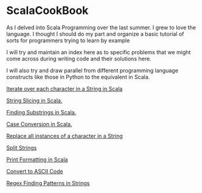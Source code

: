 ScalaCookBook
=============

As I delved into Scala Programming over the last summer. I grew to love the language. I thought I should do my part and organize a basic tutorial of sorts for programmers trying to learn by example 

I will try and maintain an index here as to specific problems that we might come across during writing code and their solutions here. 

I will also try and draw parallel from different programming language constructs like those in Python to the equivalent in Scala. 

<a href = "https://github.com/mihirkelkar/ScalaCookBook/blob/master/Chapter_One/Strings.scala">Iterate over each character in a String in Scala</a>

<a href = "https://github.com/mihirkelkar/ScalaCookBook/blob/master/Chapter_One/Strings_slice.scala">String Slicing in Scala.</a>

<a href = "https://github.com/mihirkelkar/ScalaCookBook/blob/master/Chapter_One/Strings_slice.scala">Finding Substrings in Scala.</a>

<a href = "https://github.com/mihirkelkar/ScalaCookBook/blob/master/Chapter_One/Strings_slice.scala">Case Conversion  in Scala.</a>

<a href = "https://github/com/mihirkelkar/ScalaCookBook/blob/master/Chapter_One/Strings_slice.scala"> Replace all instances of a character in a String </a>

<a href = "https://github/com/mihirkelkar/ScalaCookBook/blob/master/Chapter_One/Strings_split.scala"> Split Strings </a>

<a href = "https://github/com/mihirkelkar/ScalaCookBook/blob/master/Chapter_One/print_formatting.scala"> Print Formatting in Scala </a>

<a href = "https://github/com/mihirkelkar/ScalaCookBook/blob/master/Chapter_One/finding_ascii_codes.scala">Convert to ASCII Code </a>

<a href = "https://github/com/mihirkelkar/ScalaCookBook/blob/master/Chapter_One/finding_patterns.scala">Regex Finding Patterns in Strings </a>

